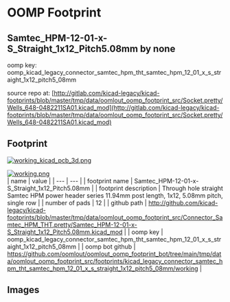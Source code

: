 # OOMP Footprint  
## Samtec_HPM-12-01-x-S_Straight_1x12_Pitch5.08mm  by none  
  
oomp key: oomp_kicad_legacy_connector_samtec_hpm_tht_samtec_hpm_12_01_x_s_straight_1x12_pitch5_08mm  
  
source repo at: [http://gitlab.com/kicad-legacy/kicad-footprints/blob/master/tmp/data/oomlout_oomp_footprint_src/Socket.pretty/Wells_648-0482211SA01.kicad_mod](http://gitlab.com/kicad-legacy/kicad-footprints/blob/master/tmp/data/oomlout_oomp_footprint_src/Socket.pretty/Wells_648-0482211SA01.kicad_mod)  
## Footprint  
  
[![working_kicad_pcb_3d.png](working_kicad_pcb_3d_600.png)](working_kicad_pcb_3d.png)  
  
[![working.png](working_600.png)](working.png)  
| name | value | 
| --- | --- | 
| footprint name | Samtec_HPM-12-01-x-S_Straight_1x12_Pitch5.08mm | 
| footprint description | Through hole straight Samtec HPM power header series 11.94mm post length, 1x12, 5.08mm pitch, single row | 
| number of pads | 12 | 
| github path | http://github.com/kicad-legacy/kicad-footprints/blob/master/tmp/data/oomlout_oomp_footprint_src/Connector_Samtec_HPM_THT.pretty/Samtec_HPM-12-01-x-S_Straight_1x12_Pitch5.08mm.kicad_mod | 
| oomp key | oomp_kicad_legacy_connector_samtec_hpm_tht_samtec_hpm_12_01_x_s_straight_1x12_pitch5_08mm | 
| oomp bot github | https://github.com/oomlout/oomlout_oomp_footprint_bot/tree/main/tmp/data/oomlout_oomp_footprint_src/footprints/kicad_legacy_connector_samtec_hpm_tht_samtec_hpm_12_01_x_s_straight_1x12_pitch5_08mm/working | 
## Images  
